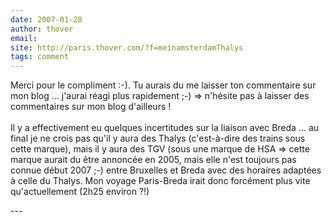 ```yaml
---
date: 2007-01-28
author: thover
email: 
site: http://paris.thover.com/?f=meinamsterdamThalys
tags: comment
---
```


<p>Merci pour le compliment :-). Tu aurais du me laisser ton commentaire sur mon blog ... j'aurai réagi plus rapidement ;-) =&gt; n'hésite pas à laisser des commentaires sur mon blog d'ailleurs !<br />
<br />
Il y a effectivement eu quelques incertitudes sur la liaison avec Breda ... au final je ne crois pas qu'il y aura des Thalys (c'est-à-dire des trains sous cette marque), mais il y aura des TGV (sous une marque de HSA =&gt; cette marque aurait du être annoncée en 2005, mais elle n'est toujours pas connue début 2007 ;-) entre Bruxelles et Breda avec des horaires adaptées à celle du Thalys. Mon voyage Paris-Breda irait donc forcément plus vite qu'actuellement (2h25 environ ?!)</p>
---